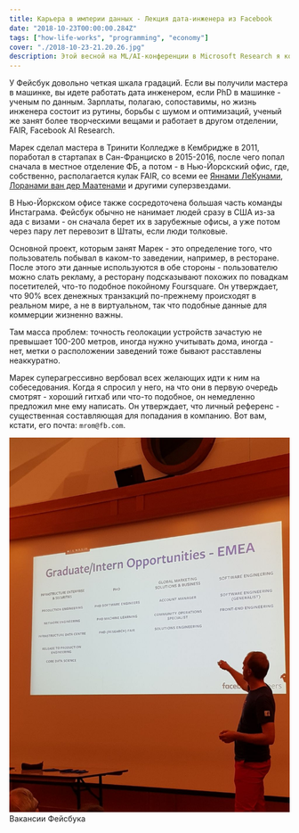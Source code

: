 ```yaml
---
title: Карьера в империи данных - Лекция дата-инженера из Facebook
date: "2018-10-23T00:00:00.284Z"
tags: ["how-life-works", "programming", "economy"]
cover: "./2018-10-23-21.20.26.jpg"
description: Этой весной на ML/AI-конференции в Microsoft Research я коротко обсудил вопрос построения карьера дата-сайнтиста в IT-компаниях с Зубином Гарамани, профессором сильнейшего инженерного факультета Кембриджа и директором лабораторий искусственного интеллекта в Убер. Зубин тогда объяснил, что от ваших научных регалий обычно зависит та позиция, на которую вы устраиваетесь на работу, и роль в компании. И вот в это воскресенье я получил подтверждение его слов от Марека Романовича, дата инженера в Фейсбуке в Нью-Йорке.
---
```


<!-- -->
<div>
  <p>
    У Фейсбук довольно четкая шкала градаций. Если вы получили мастера в машинке, вы идете работать дата инженером,
    если PhD в машинке - ученым по данным. Зарплаты, полагаю, сопоставимы, но жизнь инженера состоит из рутины,
    борьбы с шумом и оптимизаций, ученый же занят более творческими вещами и работает в другом отделении, FAIR,
    Facebook AI Research.
  </p>
  <p>
    Марек сделал мастера в Тринити Колледже в Кембридже в 2011, поработал в стартапах в Сан-Франциско в 2015-2016,
    после чего попал сначала в местное отделение ФБ, а потом - в Нью-Йорскский офис, где, собственно, располагается
    кулак FAIR, со всеми ее <a href="https://en.wikipedia.org/wiki/Yann_LeCun">Яннами ЛеКунами</a>, <a href="https://lvdmaaten.github.io/cv/">Лоранами ван дер Маатенами</a> и другими суперзвездами.
  </p>
  <p>
    В Нью-Йоркском офисе также сосредоточена большая часть команды Инстаграма. Фейсбук обычно не нанимает людей
    сразу в США из-за ада с визами - он сначала берет их в зарубежные офисы, а уже потом через пару лет перевозит
    в Штаты, если люди толковые.
  </p>
  <p>
    Основной проект, которым занят Марек - это определение того, что пользователь побывал в каком-то заведении,
    например, в ресторане. После этого эти данные используются в обе стороны - пользователю можно слать рекламу,
    а ресторану подсказывают похожих по повадкам посетителей, что-то подобное покойному Foursquare. Он утверждает,
    что 90% всех денежных транзакций по-прежнему происходят в реальном мире, а не в виртуальном, так что подобные
    данные для коммерции жизненно важны.
  </p>
  <p>
    Там масса проблем: точность геолокации устройств зачастую не превышает 100-200 метров, иногда нужно учитывать
    дома, иногда - нет, метки о расположении заведений тоже бывают расставлены неаккуратно.
  </p>
  <p>
    Марек суперагрессивно вербовал всех желающих идти к ним на собеседования. Когда я спросил у него, на что они
    в первую очередь смотрят - хороший гитхаб или что-то подобное, он немедленно предложил мне ему написать. Он
    утверждает, что личный референс - существенная составляющая для попадания в компанию. Вот вам, кстати, его
    почта: <code>mrom@fb.com</code>.
  </p>
  <img src="2018-10-23-21.19.27.jpg" className="img-responsive center-block"></img>
  <div class="caption text-center">Вакансии Фейсбука</div>
</div>
